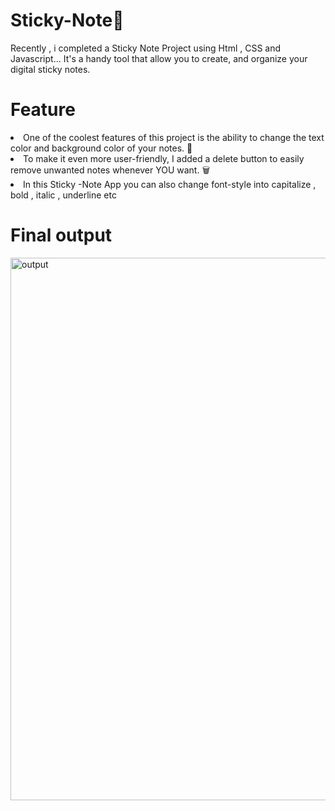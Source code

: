 # Sticky-Note📝
<p> Recently , i  completed a Sticky Note Project using Html , CSS and Javascript...  It's a handy tool that allow you to create, and organize your digital sticky notes.</p>

# Feature
<li>One of the coolest features of this project is the ability to change the text color and background color of your notes. 🎨 </li>
<li>To make it even more user-friendly, I added a delete button to easily remove unwanted notes whenever YOU want. 🗑️</li>
<li>In this Sticky -Note App you can also change font-style into capitalize , bold , italic , underline etc</li>

# Final output
<img width="868" alt="output" src="https://github.com/tanya-batra/Sticky-Note/assets/145692561/33363713-6a90-42fd-95e7-126230f4a09b">
